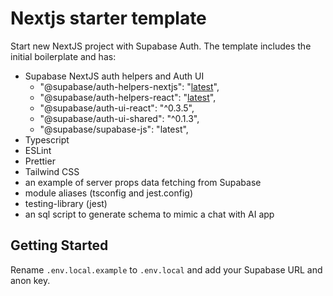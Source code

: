 # Nextjs starter template

Start new NextJS project with Supabase Auth.
The template includes the initial boilerplate and has:

- Supabase NextJS auth helpers and Auth UI
   - "@supabase/auth-helpers-nextjs": "[latest](https://github.com/supabase/auth-helpers)",
   - "@supabase/auth-helpers-react": "[latest](https://github.com/supabase/auth-helpers)",
   - "@supabase/auth-ui-react": "^0.3.5",
   - "@supabase/auth-ui-shared": "^0.1.3",
   - "@supabase/supabase-js": "latest",
- Typescript
- ESLint
- Prettier
- Tailwind CSS
- an example of server props data fetching from Supabase
- module aliases (tsconfig and jest.config)
- testing-library (jest)
- an sql script to generate schema to mimic a chat with AI app

## Getting Started

Rename `.env.local.example` to `.env.local` and add your Supabase URL and anon key.
